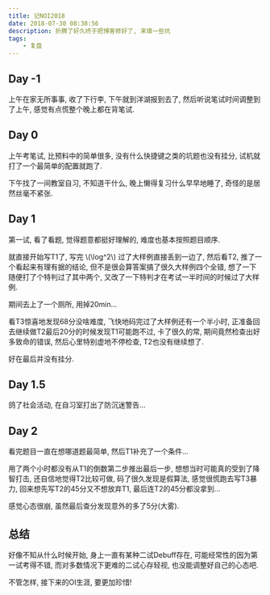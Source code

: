 ```yaml
---
title: 记NOI2018
date: 2018-07-30 08:38:56
description: 折腾了好久终于把博客修好了, 来填一些坑
tags:
    - 复盘
---
```


## Day -1

上午在家无所事事, 收了下行李, 下午就到洋湖报到去了, 然后听说笔试时间调整到了上午, 感觉有点慌整个晚上都在背笔试.

## Day 0

上午考笔试, 比预料中的简单很多, 没有什么快捷键之类的坑题也没有挂分, 试机就打了一个最简单的配置就跑了.

下午找了一间教室自习, 不知道干什么, 晚上懒得复习什么早早地睡了, 奇怪的是居然丝毫不紧张.

## Day 1

第一试, 看了看题, 觉得题意都挺好理解的, 难度也基本按照题目顺序.

就直接开始写T1了, 写完 \\(\log^2\\) 过了大样例直接丢到一边了, 然后看T2, 推了一个看起来有理有据的结论, 但不是很会算答案搞了很久大样例四个全错, 想了一下随便打了个特判过了其中两个, 又改了一下特判才在考试一半时间的时候过了大样例. 

期间去上了一个厕所, 用掉20min...

看T3惊喜地发现68分没啥难度, 飞快地码完过了大样例还有一个半小时, 正准备回去继续做T2最后20分的时候发现T1可能跑不过, 卡了很久的常, 期间竟然检查出好多致命的错误, 然后心里特别虚地不停检查, T2也没有继续想了.

好在最后并没有挂分.

## Day 1.5

鸽了社会活动, 在自习室打出了防沉迷警告...

## Day 2

看完题目一直在想哪道题最简单, 然后T1补充了一个条件...

用了两个小时都没有从T1的倒数第二步推出最后一步, 想想当时可能真的受到了降智打击, 还自信地觉得T2比较可做, 码了很久发现是假算法, 感觉很慌跑去写T3暴力, 回来想先写T2的45分又不想放弃T1, 最后连T2的45分都没拿到...

感觉心态很崩, 虽然最后查分发现意外的多了5分(大雾).

## 总结

好像不知从什么时候开始, 身上一直有某种二试Debuff存在, 可能经常性的因为第一试考得不错, 而对多数情况下更难的二试心存轻视, 也没能调整好自己的心态吧.

不管怎样, 接下来的OI生涯, 要更加珍惜!
